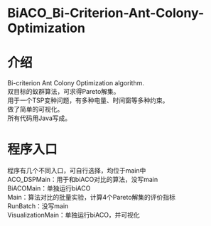 # BiACO_Bi-Criterion-Ant-Colony-Optimization

# 介绍
Bi-criterion Ant Colony Optimization algorithm.<br>
双目标的蚁群算法，可求得Pareto解集。<br>
用于一个TSP变种问题，有多种电量、时间窗等多种约束。<br>
做了简单的可视化。<br>
所有代码用Java写成。<br>

# 程序入口
程序有几个不同入口，可自行选择，均位于main中<br>
ACO_DSPMain：用于和biACO对比的算法，没写main<br>
BiACOMain：单独运行biACO<br>
Main：算法对比的批量实验，计算4个Pareto解集的评价指标<br>
RunBatch：没写main<br>
VisualizationMain：单独运行biACO，并可视化
